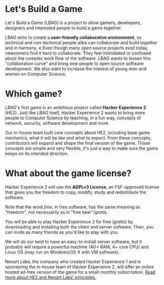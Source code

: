 # Let's Build a Game

Let's Build a Game (LBAG) is a project to allow gamers, developers, designers and interested people to build a game together.

LBAG aims to create a **user-friendly collaborative environment**, so technical and non-technical people alike can collaborate and build together and in harmony.
e
Even though many open source projects exist today, newcomers find it hard to collaborate. They feel intimidated or confused about the complex work flow of the software. LBAG wants to lessen this "collaboration curve" and bring new people to open source software development. We also want to increase the interest of young men and women on Computer Science.

# Which game?

LBAG's first game is an ambitious project called **Hacker Experience 2** (HE2). Just like LBAG itself, Hacker Experience 2 wants to bring more people to Computer Science by teaching, in a fun way, concepts of network, security, software development and more.

Our in-house team built core concepts about HE2, including base game mechanics, what it will be like and what to expect. From these concepts, contributors will expand and shape the final version of the game. Those concepts are simple and very flexible, it's just a way to make sure the game keeps on its intended direction.

# What about the game license?

Hacker Experience 2 will use the **AGPLv3 License**, an FSF-approved license that gives you the freedom to copy, modify, study and redistribute the software.

Note that the word *free*, in free software, has the same meaning as "freedom", not necessarily as in "free beer"/*gratis*.

You will be able to play Hacker Experience 2 for free (*gratis*) by downloading and installing both the client and server software. Then, you can invite as many friends as you'd like to play with you. 

We will do our best to have an easy-to-install server software, but it probably will require a powerful machine (4G+ RAM, 4+ core CPU) and Linux OS (may run on Windows/OS X with VM software).

Neoart Labs, the company who created Hacker Experience 1 and is sponsoring the in-house team of Hacker Experience 2, will offer an online hosted ad-free version of the game for a small monthly subscription. [Read more about HE2 and Neoart Labs' principles.]()